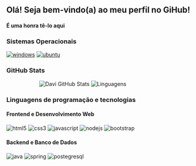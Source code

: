 ## Olá! Seja bem-vindo(a) ao meu perfil no GiHub!
#### É uma honra tê-lo aqui

### Sistemas Operacionais
[![windows](https://img.shields.io/badge/Windows-0078D6?style=for-the-badge&logo=windows&logoColor=white)](https://www.microsoft.com/software-download/windows11)
[![ubuntu](https://img.shields.io/badge/Ubuntu-E95420?style=for-the-badge&logo=ubuntu&logoColor=white)](https://ubuntu.com/download/desktop)

### GitHub Stats
<div align="center" style="width: 400px">

![Davi GitHub Stats](https://github-readme-stats.vercel.app/api?username=cl-davi&show_icons=true&theme=tokyonight)
![Linguagens](https://github-readme-stats.vercel.app/api/top-langs/?username=cl-davi&theme=tokyonight)

</div>

### Linguagens de programação e tecnologias
#### Frontend e Desenvolvimento Web
<div style="displya: inline-block">
    <img
        align="center"
        alt="html5"
        src="https://img.shields.io/badge/HTML5-E34F26?style=for-the-badge&logo=html5&logoColor=white"
    >
    <img
        align="center"
        alt="css3"
        src="https://img.shields.io/badge/CSS3-1572B6?style=for-the-badge&logo=css3&logoColor=white"
    >
    <img
        align="center"
        alt="javascript"
        src="https://img.shields.io/badge/JavaScript-F7DF1E?style=for-the-badge&logo=javascript&logoColor=black"
    >
    <img
        align="center"
        alt="nodejs"
        src="https://img.shields.io/badge/Node.js-43853D?style=for-the-badge&logo=node.js&logoColor=white"
    >
    <img
        align="center"
        alt="bootstrap"
        src="https://img.shields.io/badge/Bootstrap-563D7C?style=for-the-badge&logo=bootstrap&logoColor=white"
    >
</div>

#### Backend e Banco de Dados
<div style="displya: inline-block">
    <img
        align="center"
        alt="java"
        src="https://img.shields.io/badge/Java-ED8B00?style=for-the-badge&logo=openjdk&logoColor=white"
    >
    <img
        align="center"
        alt="spring"
        src="https://img.shields.io/badge/Spring-6DB33F?style=for-the-badge&logo=spring&logoColor=white"
    >
    <img
        align="center"
        alt="postegresql"
        src="https://img.shields.io/badge/PostgreSQL-316192?style=for-the-badge&logo=postgresql&logoColor=white"
    >
</div>